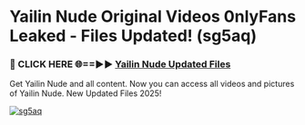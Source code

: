 # Yailin Nude Original Videos 0nlyFans Leaked - Files Updated! (sg5aq)

<h3>🔴 CLICK HERE 🌐==►► <a href="https://tinyurl.com/yrmya6cz" rel="nofollow">Yailin Nude Updated Files</a></h3>

Get Yailin Nude and all content. Now you can access all videos and pictures of Yailin Nude. New Updated Files 2025!

[![sg5aq](https://i.imgur.com/FMdXYCs.gif)](https://tinyurl.com/yrmya6cz)
